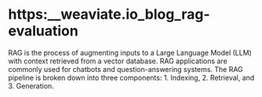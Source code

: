 # https:\_\_weaviate.io_blog_rag-evaluation

RAG is the process of augmenting inputs to a Large Language Model (LLM) with context retrieved from a vector database. RAG applications are commonly used for chatbots and question-answering systems. The RAG pipeline is broken down into three components: 1. Indexing, 2. Retrieval, and 3. Generation.
